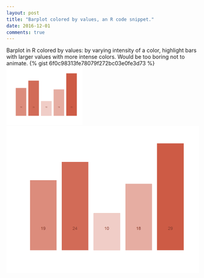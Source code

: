 ```yaml
---
layout: post
title: "Barplot colored by values, an R code snippet."
date: 2016-12-01
comments: true
---
```


Barplot in R colored by values: by varying intensity of a color, highlight bars with larger values with more intense colors.
Would be too boring not to animate.
{% gist 6f0c98313fe78079f272bc03e0fe3d73 %}  
<img src="https://github.com/elizavetasemenova/Blog/blob/master/2016_12_01/barplot.gif" alt="Drawing" style="width: 200px;"/>
![](https://github.com/elizavetasemenova/Blog/blob/master/2016_12_01/barplot.gif)
